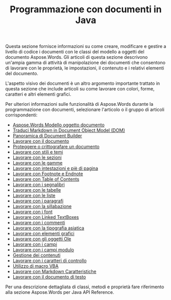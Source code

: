 ﻿---
title: Programmazione con documenti in Java
second_title: Aspose.Words per Java
articleTitle: Programmazione con documenti
linktitle: Programmazione con documenti
type: docs
description: "Utilizzare le classi del modello a oggetti del documento Aspose.Words per creare, modificare e gestire i documenti a livello di codice con Java. Lavora con le proprietà, le impostazioni e il contenuto del documento, nonché con l'aspetto del documento attraverso la gestione di colori, forme, caratteri e altri elementi grafici."
weight: 340
url: /it/java/programming-with-documents/
timestamp: 2024-09-25-11-08-55
---

Questa sezione fornisce informazioni su come creare, modificare e gestire a livello di codice i documenti con le classi del modello a oggetti del documento Aspose.Words. Gli articoli di questa sezione descrivono un'ampia gamma di attività di manipolazione dei documenti che consentono di lavorare con le proprietà, le impostazioni, il contenuto e i relativi elementi del documento.

L'aspetto visivo dei documenti è un altro argomento importante trattato in questa sezione che include articoli su come lavorare con colori, forme, caratteri e altri elementi grafici.

Per ulteriori informazioni sulle funzionalità di Aspose.Words durante la programmazione con documenti, selezionare l'articolo o il gruppo di articoli corrispondenti:

- [Aspose.Words Modello oggetto documento](/words/java/aspose-words-document-object-model/)
- [Traduci Markdown in Document Object Model (DOM)](/words/java/translate-markdown-to-document-object-model/)
- [Panoramica di Document Builder](/words/java/document-builder-overview/)
- [Lavorare con il documento](/words/java/working-with-document/)
- [Proteggere o crittografare un documento](/words/java/protect-or-encrypt-a-document/)
- [Lavorare con stili e temi](/words/java/working-with-styles/)
- [Lavorare con le sezioni](/words/java/working-with-sections/)
- [Lavorare con le gamme](/words/java/working-with-ranges/)
- [Lavorare con intestazioni e piè di pagina](/words/java/working-with-headers-and-footers/)
- [Lavorare con Footnote e Endnote](/words/java/working-with-footnote-and-endnote/)
- [Lavorare con Table of Contents](/words/java/working-with-table-of-contents/)
- [Lavorare con i segnalibri](/words/java/working-with-bookmarks/)
- [Lavorare con le tabelle](/words/java/working-with-tables/)
- [Lavorare con le liste](/words/java/working-with-lists/)
- [Lavorare con i paragrafi](/words/java/working-with-paragraphs/)
- [Lavorare con la sillabazione](/words/java/working-with-hyphenation/)
- [Lavorare con i font](/words/java/working-with-fonts/)
- [Lavorare con Linked TextBoxes](/words/java/working-with-linked-textboxes/)
- [Lavorare con i commenti](/words/java/working-with-comments/)
- [Lavorare con la tipografia asiatica](/words/java/working-with-asian-typography/)
- [Lavorare con elementi grafici](/words/java/working-with-graphic-elements/)
- [Lavorare con gli oggetti Ole](/words/java/working-with-ole-objects/)
- [Lavorare con i campi](/words/java/working-with-fields/)
- [Lavorare con i campi modulo](/words/java/working-with-form-fields/)
- [Gestione dei contenuti](/words/java/contents-management/)
- [Lavorare con i caratteri di controllo](/words/java/working-with-control-characters/)
- [Utilizzo di macro VBA](/words/java/working-with-vba-macros/)
- [Lavorare con Markdown Caratteristiche](/words/java/working-with-markdown-features/)
- [Lavorare con il documento di testo](/words/java/working-with-text-document/)

Per una descrizione dettagliata di classi, metodi e proprietà fare riferimento alla sezione Aspose.Words per Java API Reference.
